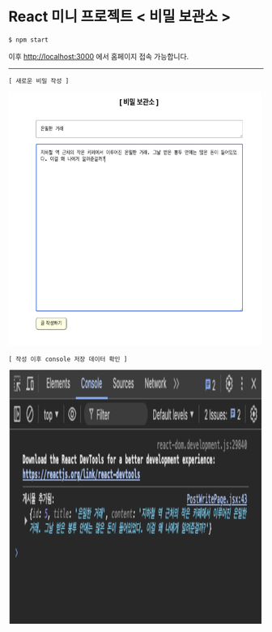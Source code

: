 # React 미니 프로젝트 < 비밀 보관소 >

```bash
$ npm start
```

이후 [http://localhost:3000](http://localhost:3000) 에서 홈페이지 접속 가능합니다.

---

```
[ 새로운 비밀 작성 ]
```

<img src="./img1.png" height="500px" width="500px">

```
[ 작성 이후 console 저장 데이터 확인 ]
```

<img src="./img2.png" height="500px" width="500px">
